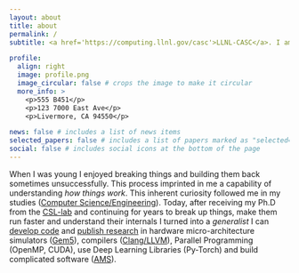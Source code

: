 ```yaml
---
layout: about
title: about
permalink: /
subtitle: <a href='https://computing.llnl.gov/casc'>LLNL-CASC</a>. I am pretty average in the grand scheme of things, and I am find with it. 

profile:
  align: right
  image: profile.png
  image_circular: false # crops the image to make it circular
  more_info: >
    <p>555 B451</p>
    <p>123 7000 East Ave</p>
    <p>Livermore, CA 94550</p>

news: false # includes a list of news items
selected_papers: false # includes a list of papers marked as "selected={true}"
social: false # includes social icons at the bottom of the page
---
```


When I was young I enjoyed breaking things and building them back sometimes unsuccessfully.
This process imprinted in me a capability of understanding *how things work*. 
This inherent curiosity followed me in my studies ([Computer Science/Engineering](https://www.e-ce.uth.gr/?lang=en)). 
Today, after receiving my Ph.D from the [CSL-lab](https://csl.e-ce.uth.gr/) and continuing for years to break up things, make them run faster and understand their internals I turned into a *generalist*
I can [develop code](repositories/) and [publish research](publications/) in hardware micro-architecture simulators ([Gem5](https://www.gem5.org/)), compilers ([Clang/LLVM](https://llvm.org/)), Parallel Programming (OpenMP, CUDA),
use Deep Learning Libraries (Py-Torch) and build complicated software ([AMS](https://github.com/LLNL/AMS)).


